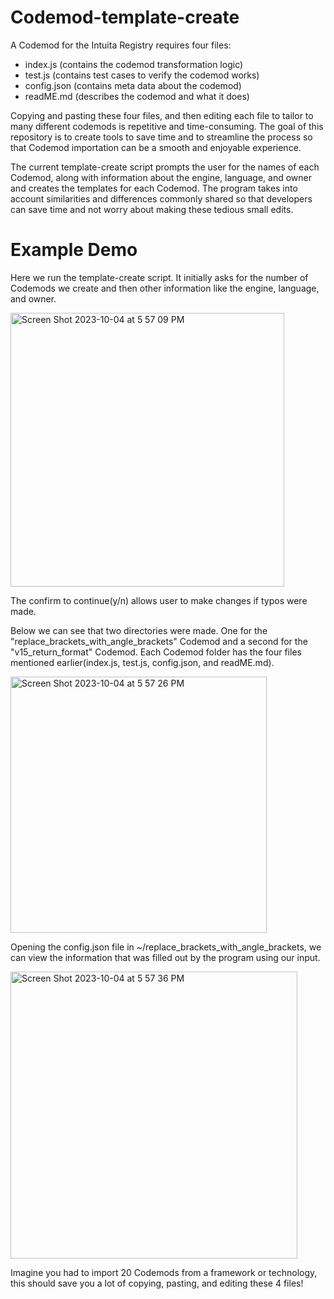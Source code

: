 # Codemod-template-create
A Codemod for the Intuita Registry requires four files:
- index.js (contains the codemod transformation logic)
- test.js (contains test cases to verify the codemod works)
- config.json (contains meta data about the codemod)
- readME.md (describes the codemod and what it does)

Copying and pasting these four files, and then editing each file to tailor to many different codemods is repetitive and time-consuming.
The goal of this repository is to create tools to save time and to streamline the process so that Codemod importation can be a smooth and enjoyable experience.

The current template-create script prompts the user for the names of each Codemod, along with information about the engine, language, and owner and creates the templates
for each Codemod. The program takes into account similarities and differences commonly shared so that developers can save time and not worry about making these tedious small edits.

# Example Demo

Here we run the template-create script. It initially asks for the number of Codemods we create and then other information like the engine, language, and owner.


<img width="438" alt="Screen Shot 2023-10-04 at 5 57 09 PM" src="https://github.com/kevtran2/Codemod-template-create/assets/44513934/93b055a9-7a47-4971-8aa5-b1b4bd5950a1">


The confirm to continue(y/n) allows user to make changes if typos were made.

Below we can see that two directories were made. One for the "replace_brackets_with_angle_brackets" Codemod and a second for the "v15_return_format" Codemod.
Each Codemod folder has the four files mentioned earlier(index.js, test.js, config.json, and readME.md).


<img width="410" alt="Screen Shot 2023-10-04 at 5 57 26 PM" src="https://github.com/kevtran2/Codemod-template-create/assets/44513934/a22ec5e4-7609-4119-bd52-cce8a6c6ec6a">


Opening the config.json file in ~/replace_brackets_with_angle_brackets, we can view the information that was filled out by the program using our input.


<img width="459" alt="Screen Shot 2023-10-04 at 5 57 36 PM" src="https://github.com/kevtran2/Codemod-template-create/assets/44513934/88827237-ae88-494f-a5c8-44a28fca29a8">

Imagine you had to import 20 Codemods from a framework or technology, this should save you a lot of copying, pasting, and editing these 4 files!





